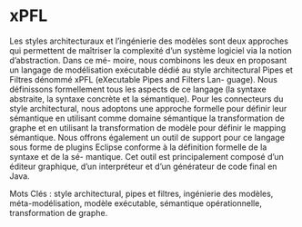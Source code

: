 # xPFL

Les styles architecturaux et l’ingénierie des modèles sont deux approches qui permettent
de maîtriser la complexité d’un système logiciel via la notion d’abstraction. Dans ce mé-
moire, nous combinons les deux en proposant un langage de modélisation exécutable dédié
au style architectural Pipes et Filtres dénommé xPFL (eXecutable Pipes and Filters Lan-
guage). Nous définissons formellement tous les aspects de ce langage (la syntaxe abstraite,
la syntaxe concrète et la sémantique). Pour les connecteurs du style architectural, nous
adoptons une approche formelle pour définir leur sémantique en utilisant comme domaine
sémantique la transformation de graphe et en utilisant la transformation de modèle pour
définir le mapping sémantique. Nous offrons également un outil de support pour ce langage
sous forme de plugins Eclipse conforme à la définition formelle de la syntaxe et de la sé-
mantique. Cet outil est principalement composé d’un éditeur graphique, d’un interpréteur
et d’un générateur de code final en Java.

Mots Clés : style architectural, pipes et filtres, ingénierie des modèles, méta-modélisation,
modèle exécutable, sémantique opérationnelle, transformation de graphe.

